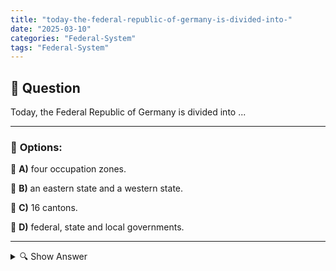```yaml
---
title: "today-the-federal-republic-of-germany-is-divided-into-"
date: "2025-03-10"
categories: "Federal-System"
tags: "Federal-System"
---
```


## 📌 **Question**

Today, the Federal Republic of Germany is divided into ...



---

### 📝 **Options:**

🔘 **A)** four occupation zones.

🔘 **B)** an eastern state and a western state.

🔘 **C)** 16 cantons.

🔘 **D)** federal, state and local governments.

---

<details>
  <summary>🔍 Show Answer</summary>

  <p>
💡  <b>Correct Answer:</b>  d
  </p>
  <p>
    📖<b>Explanation:</b>
    The Federal Republic of Germany is a federal state that is divided into different administrative levels. After the Second World War, Germany was initially divided into four occupation zones and later divided into East and West Germany. Since reunification in 1990, Germany has consisted of the federal government, the 16 federal states and the municipalities. The federal government takes on nationwide tasks, the states have their own competences in areas such as education and police, and the municipalities take care of local affairs. This federal system allows for decentralised administration and takes regional differences into account.
  </p>
</details>
